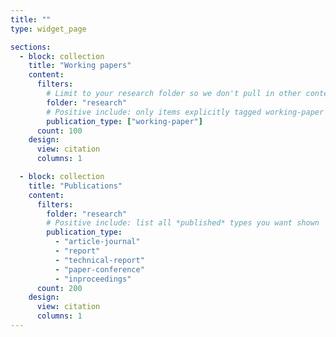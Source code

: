 ```yaml
---
title: ""
type: widget_page

sections:
  - block: collection
    title: "Working papers"
    content:
      filters:
        # Limit to your research folder so we don't pull in other content
        folder: "research"
        # Positive include: only items explicitly tagged working-paper
        publication_type: ["working-paper"]
      count: 100
    design:
      view: citation
      columns: 1

  - block: collection
    title: "Publications"
    content:
      filters:
        folder: "research"
        # Positive include: list all *published* types you want shown
        publication_type:
          - "article-journal"
          - "report"
          - "technical-report"
          - "paper-conference"
          - "inproceedings"
      count: 200
    design:
      view: citation
      columns: 1
---
```


